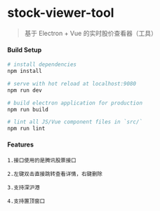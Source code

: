 # stock-viewer-tool

> 基于 Electron + Vue 的实时股价查看器（工具）

#### Build Setup

``` bash
# install dependencies
npm install

# serve with hot reload at localhost:9080
npm run dev

# build electron application for production
npm run build

# lint all JS/Vue component files in `src/`
npm run lint

```

#### Features
````
1.接口使用的是腾讯股票接口

2.左键双击直接跳转查看详情，右键删除

3.支持深沪港

4.支持置顶窗口
````
